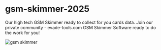 # gsm-skimmer-2025
Our high tech GSM Skimmer ready to collect for you cards data. Join our private community - evade-tools.com
GSM Skimmer Software ready to do the work for you!

![gsm skimmer](https://github.com/user-attachments/assets/573fa2bb-c655-425d-9d92-ac5bcd175059)

